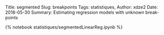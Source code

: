 Title: segmented
Slug: breakpoints
Tags: statistiques, 
Author: xdze2
Date: 2018-05-30
Summary: Estimating regression models with unknown break-points

{% notebook statistiques/segmentedLinearReg.ipynb %}